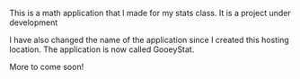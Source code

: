 This is a math application that I made for my stats class. It is a project under development

I have also changed the name of the application since I created this hosting location. The application is now called GooeyStat.

More to come soon!